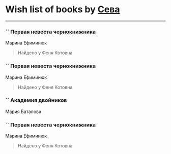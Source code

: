 # Wish list of books by [Сева](https://plus.google.com/u/0/107315264267680118871/)
---

### `` Первая невеста чернокнижника
Марина Ефиминюк
> Найдено у Феня Котовна

### `` Первая невеста чернокнижника
Марина Ефиминюк
> Найдено у Феня Котовна

### `` Академия двойников
Мария Баталова

### `` Первая невеста чернокнижника
Марина Ефиминюк
> Найдено у Феня Котовна

